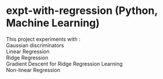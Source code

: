 # expt-with-regression (Python, Machine Learning)

This project experiments with :  
Gaussian discriminators  
Linear Regression  
Ridge Regression  
Gradient Descent for Ridge Regression Learning  
Non-linear Regression  
